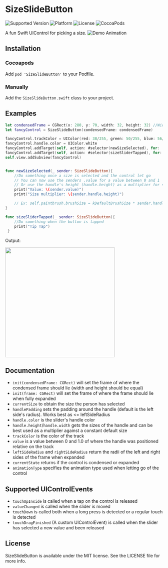 # SizeSlideButton
![Supported Version](https://img.shields.io/badge/Swift-3-yellow.svg)
![Platform](https://img.shields.io/badge/platform-iOS-lightgray.svg)
![License](https://img.shields.io/badge/license-MIT-blue.svg)
![CocoaPods](https://img.shields.io/badge/CocoaPods-1.3-green.svg)

A fun Swift UIControl for picking a size.
![Demo Animation](../assets/demo.gif?raw=true)

## Installation
### Cocoapods
Add `pod 'SizeSlideButton'` to your Podfile.
### Manually
Add the `SizeSlideButton.swift` class to your project.

## Examples
```Swift
let condensedFrame = CGRect(x: 280, y: 70, width: 32, height: 32) //Width and Height should be equal
let fancyControl = SizeSlideButton(condensedFrame: condensedFrame)

fancyControl.trackColor = UIColor(red: 38/255, green: 50/255, blue: 56/255, alpha: 1)
fancyControl.handle.color = UIColor.white
fancyControl.addTarget(self, action: #selector(newSizeSelected), for: .touchDragFinished)
fancyControl.addTarget(self, action: #selector(sizeSliderTapped), for: .touchUpInside)
self.view.addSubview(fancyControl)


func newSizeSelected(_ sender: SizeSlideButton){
    //Do something once a size is selected and the control let go
    // You can now use the senders .value for a value between 0 and 1
    // Or use the handle's height (handle.height) as a multiplier for size
    print("Value: \(sender.value)")
    print("Size multiplier: \(sender.handle.height)")

    // Ex: self.paintbrush.brushSize = kDefaultBrushSize * sender.handle.height
}

func sizeSliderTapped(_ sender: SizeSlideButton){
    //Do something when the button is tapped
    print("Tip Tap")
 }
```
Output:

<img src="../assets/darkScreenshot.png?raw=true" width="350">

## Documentation
+ `init(condensedFrame: CGRect)` will set the frame of where the condensed frame should lie (width and height should be equal)
+ `init(frame: CGRect)` will set the frame of where the frame should lie when fully expanded
+ `currentSize` to obtain the size the person has selected
+ `handlePadding` sets the padding around the handle (default is the left side's radius). Works best as <= leftSideRadius
+ `handle.color` is the slider's handle color
+ `handle.height`/`handle.width` gets the sizes of the handle and can be best used as a multiplier against a constant default size
+ `trackColor` is the color of the track
+ `value` is a value between 0 and 1.0 of where the handle was positioned relative on the track
+ `leftSideRadius` and `rightSideRadius` return the radii of the left and right sides of the frame when expanded
+ `currentState` returns if the control is condensed or expanded
+ `animationType` specifies the animation type used when letting go of the control

## Supported UIControlEvents
+ `touchUpInside` is called when a tap on the control is released
+ `valueChanged` is called when the slider is moved
+ `touchDown` is called both when a long press is detected or a regular touch is detected
+ `touchDragFinished` (A custom UIControlEvent) is called when the slider has selected a new value and been released


## License
SizeSlideButton is available under the MIT license. See the LICENSE file for more info.
